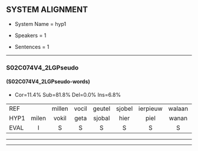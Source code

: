 
## SYSTEM ALIGNMENT

- System Name = hyp1

- Speakers = 1

- Sentences = 1

---

### S02C074V4_2LGPseudo

#### (S02C074V4_2LGPseudo-words)

- Cor=11.4%	Sub=81.8%	Del=0.0%	Ins=6.8%

|  |  |  |  |  |  |  |  |  |  |  |  |  |  |  |  |  |  |  |  |  |  |  |  |  |  |  |  |  |  |  |  |  |  |  |  |  |  |  |  |  |  |  |  |  |
|:--- |:---:|:---:|:---:|:---:|:---:|:---:|:---:|:---:|:---:|:---:|:---:|:---:|:---:|:---:|:---:|:---:|:---:|:---:|:---:|:---:|:---:|:---:|:---:|:---:|:---:|:---:|:---:|:---:|:---:|:---:|:---:|:---:|:---:|:---:|:---:|:---:|:---:|:---:|:---:|:---:|:---:|:---:|:---:|:---:|
| REF |  | millen | vocil | geutel | sjobel | ierpieuw | walaan | erke | haweel | saarweng | gevicht |  | eemde | bepoud | orstalk | veten | gefouw | vurpaand | * | nizung | fiewon | kneurem | vawaai | strellen |  | zwieten | foetbans | oonste | muider | grijnken | schielstaug | prilsood | vloender | milste | veurder | kloeien | ulen | orponk | schodig | ijpo | menuur | spreikje | hiffreeuw | wooien |
| HYP1 | milen | vokil | geta | sjobal | hier | piel | wanan | erke | hanwel | saarwijn | gevicht | inde | be | doet | orstalk | veten | gefaal | vuur | bend | nusin | fewen | kneuren | vawai | strellen | zweten | voetbals | onste | medder | grejnke | scheelstoug | prilsoort | vlunder | milsta | verdar | clouen | len | osponk | schoddig | eppel | een | uur | sprijke | guifreel | woien |
| EVAL | I | S | S | S | S | S | S |  | S | S |  | I | S | S |  |  | S | S | S | S | S | S | S |  | I | S | S | S | S | S | S | S | S | S | S | S | S | S | S | S | S | S | S | S |
---

---
